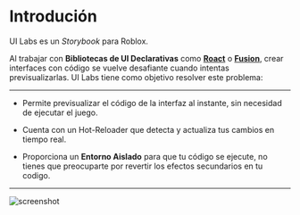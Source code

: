 # Introdución

UI Labs es un <i>Storybook</i> para Roblox.

Al trabajar con **Bibliotecas de UI Declarativas** como **[Roact](https://roblox.github.io/roact/)** o **[Fusion](https://elttob.uk/Fusion/0.2/)**, crear interfaces con código se vuelve desafiante cuando intentas previsualizarlas. UI Labs tiene como objetivo resolver este problema:

---

-   Permite previsualizar el código de la interfaz al instante, sin necesidad de ejecutar el juego.

-   Cuenta con un Hot-Reloader que detecta y actualiza tus cambios en tiempo real.

-   Proporciona un **Entorno Aislado** para que tu código se ejecute, no tienes que preocuparte por revertir los efectos secundarios en tu codigo.

---

<img class="image-label" src="/docs/screenshot.png" alt="screenshot" />
